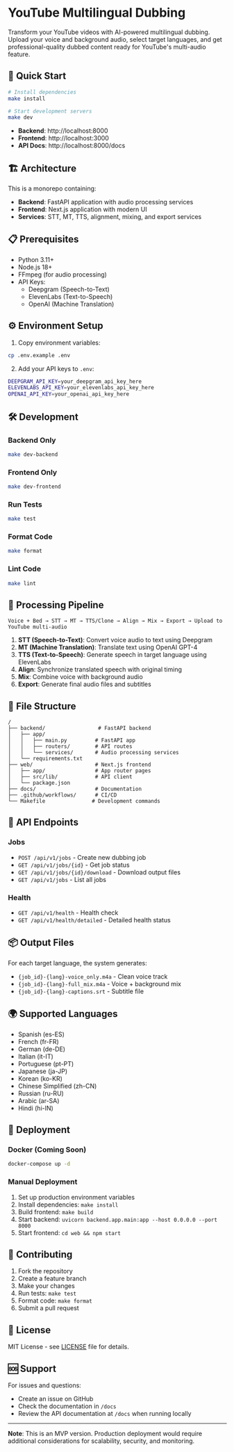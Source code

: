 # YouTube Multilingual Dubbing

Transform your YouTube videos with AI-powered multilingual dubbing. Upload your voice and background audio, select target languages, and get professional-quality dubbed content ready for YouTube's multi-audio feature.

## 🚀 Quick Start

```bash
# Install dependencies
make install

# Start development servers
make dev
```

- **Backend**: http://localhost:8000
- **Frontend**: http://localhost:3000
- **API Docs**: http://localhost:8000/docs

## 🏗️ Architecture

This is a monorepo containing:

- **Backend**: FastAPI application with audio processing services
- **Frontend**: Next.js application with modern UI
- **Services**: STT, MT, TTS, alignment, mixing, and export services

## 📋 Prerequisites

- Python 3.11+
- Node.js 18+
- FFmpeg (for audio processing)
- API Keys:
  - Deepgram (Speech-to-Text)
  - ElevenLabs (Text-to-Speech)
  - OpenAI (Machine Translation)

## ⚙️ Environment Setup

1. Copy environment variables:
```bash
cp .env.example .env
```

2. Add your API keys to `.env`:
```bash
DEEPGRAM_API_KEY=your_deepgram_api_key_here
ELEVENLABS_API_KEY=your_elevenlabs_api_key_here
OPENAI_API_KEY=your_openai_api_key_here
```

## 🛠️ Development

### Backend Only
```bash
make dev-backend
```

### Frontend Only
```bash
make dev-frontend
```

### Run Tests
```bash
make test
```

### Format Code
```bash
make format
```

### Lint Code
```bash
make lint
```

## 🔄 Processing Pipeline

```
Voice + Bed → STT → MT → TTS/Clone → Align → Mix → Export → Upload to YouTube multi-audio
```

1. **STT (Speech-to-Text)**: Convert voice audio to text using Deepgram
2. **MT (Machine Translation)**: Translate text using OpenAI GPT-4
3. **TTS (Text-to-Speech)**: Generate speech in target language using ElevenLabs
4. **Align**: Synchronize translated speech with original timing
5. **Mix**: Combine voice with background audio
6. **Export**: Generate final audio files and subtitles

## 📁 File Structure

```
/
├── backend/                 # FastAPI backend
│   ├── app/
│   │   ├── main.py         # FastAPI app
│   │   ├── routers/        # API routes
│   │   └── services/       # Audio processing services
│   └── requirements.txt
├── web/                    # Next.js frontend
│   ├── app/                # App router pages
│   ├── src/lib/            # API client
│   └── package.json
├── docs/                   # Documentation
├── .github/workflows/      # CI/CD
└── Makefile               # Development commands
```

## 🎯 API Endpoints

### Jobs
- `POST /api/v1/jobs` - Create new dubbing job
- `GET /api/v1/jobs/{id}` - Get job status
- `GET /api/v1/jobs/{id}/download` - Download output files
- `GET /api/v1/jobs` - List all jobs

### Health
- `GET /api/v1/health` - Health check
- `GET /api/v1/health/detailed` - Detailed health status

## 📦 Output Files

For each target language, the system generates:

- `{job_id}-{lang}-voice_only.m4a` - Clean voice track
- `{job_id}-{lang}-full_mix.m4a` - Voice + background mix
- `{job_id}-{lang}-captions.srt` - Subtitle file

## 🌍 Supported Languages

- Spanish (es-ES)
- French (fr-FR)
- German (de-DE)
- Italian (it-IT)
- Portuguese (pt-PT)
- Japanese (ja-JP)
- Korean (ko-KR)
- Chinese Simplified (zh-CN)
- Russian (ru-RU)
- Arabic (ar-SA)
- Hindi (hi-IN)

## 🚀 Deployment

### Docker (Coming Soon)
```bash
docker-compose up -d
```

### Manual Deployment
1. Set up production environment variables
2. Install dependencies: `make install`
3. Build frontend: `make build`
4. Start backend: `uvicorn backend.app.main:app --host 0.0.0.0 --port 8000`
5. Start frontend: `cd web && npm start`

## 🤝 Contributing

1. Fork the repository
2. Create a feature branch
3. Make your changes
4. Run tests: `make test`
5. Format code: `make format`
6. Submit a pull request

## 📄 License

MIT License - see [LICENSE](LICENSE) file for details.

## 🆘 Support

For issues and questions:
- Create an issue on GitHub
- Check the documentation in `/docs`
- Review the API documentation at `/docs` when running locally

---

**Note**: This is an MVP version. Production deployment would require additional considerations for scalability, security, and monitoring.